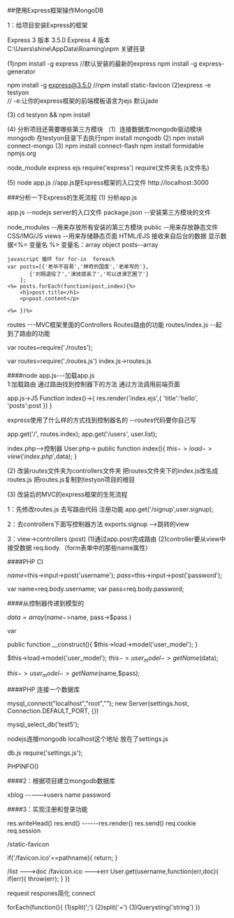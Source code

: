 ##使用Express框架操作MongoDB

1：给项目安装Express的框架

Express 3 版本   3.5.0
Express 4 版本   
C:\Users\shine\AppData\Roaming\npm   关键目录

(1)npm install -g express   //默认安装的最新的express
   npm install -g express-generator

   npm install -g express@3.5.0  //npm install static-favicon
(2)express -e testyon  
   // -e:让你的express框架的前端模板语言为ejs  默认jade

(3)  cd testyon && npm install

(4)  分析项目还需要哪些第三方模块
     （1）连接数据库mongodb驱动模块 mongodb
          在testyon目录下去执行npm install mongodb
      (2) npm install connect-mongo
      (3) npm install connect-flash
          npm install formidable
npmjs.org

node_module  express ejs  require('express')
                          require(文件夹名 js文件名)

(5)  node app.js  //app.js是Express框架的入口文件
     http://localhost:3000

###分析一下Express的生死流程
(1) 分析app.js

app.js --nodejs server的入口文件
package.json --安装第三方模块的文件

node_modules --用来存放所有安装的第三方模块
public  --用来存放静态文件 CSS/IMG/JS
views   --用来存储静态页面 HTML/EJS
          接收来自后台的数据 显示数据<%= 变量名 %>
          <?php echo $name;?>
          变量名：array object posts--array

	javascript 循环 for for-in  foreach
	var posts=[{'老毕不容易','神奇的国度','老单写的'},
		   {'刘翔退役了','演技提高了','可以进演艺圈了'}
		];
	<%= posts.forEach(function(post,index){%>
		<h1>post.title</h1>
		<p>post.content</p>

	<%= })%>

routes ---MVC框架里面的Controllers  Routes路由的功能
routes/index.js  --起到了路由的功能

var routes=require('./routes');

var routes=require('./routes.js') index.js->routes.js

####node app.js---加载app.js  
1:加载路由 通过路由找到控制器下的方法 通过方法调用前端页面

app.js->JS Function index()->{
	res.render('index.ejs',{
			'title':'hello',
                        'posts':post
			})
}

express使用了什么样的方式找到控制器名的 --routes代码要你自己写

app.get('/', routes.index);
app.get('/users', user.list);

index.php-->控制器 User.php-> 
public function index(){
	$this->load->view('index.php',$data);
}

(2) 改装routes文件夹为controllers文件夹
    把routes文件夹下的index.js改名成routes.js
    把routes.js复制到testyon项目的根目

(3) 改装后的MVC的express框架的生死流程

1：先修改routes.js 去写路由代码
   注册功能
   app.get('/signup',user.signup);

2：去controllers下面写控制器方法
   exports.signup -->跳转的view

3：view->controllers  (post)
   (1)通过app.post完成路由
   (2)controller要从view中接受数据 
      req.body.（form表单中的那些name属性）

####PHP CI

$name=$this->input->post('username');
$pass=$this->input->post('password');

var name=req.body.username;
var pass=req.body.password;

####从控制器传递到模型的

$data=array(
	name->$name,
	pass->$pass
)

var 

public function __construct(){
	$this->load->model('user_model');
}

$this->load->model('user_model');
$this->user_model->getName($data);

$this->user_model->getName($name,$pass);

####PHP 连接一个数据库

mysql_connect("localhost","root","");
new Server(settings.host, Connection.DEFAULT_PORT, {})

mysql_select_db('test5');

nodejs连接mongodb
localhost这个地址 放在了settings.js

db.js
require('settings.js');

PHPINFO()




####2：根据项目建立mongodb数据库

xblog
----->users name password

####3：实现注册和登录功能


res.writeHead()
res.end()   ------res.render()  res.send()
req.cookie
req.session

/static-favicon

if('/favicon.ico'==pathname){
	return;
}

/list --->doc
/favicon.ico --->err
User.get(username,function(err,doc){
	if(err){
		throw(err);
	}
})

request respones简化 connect



forEach(function(){
	(1)split(';')
	(2)split('=')
	(3)Querysting('string')
})
